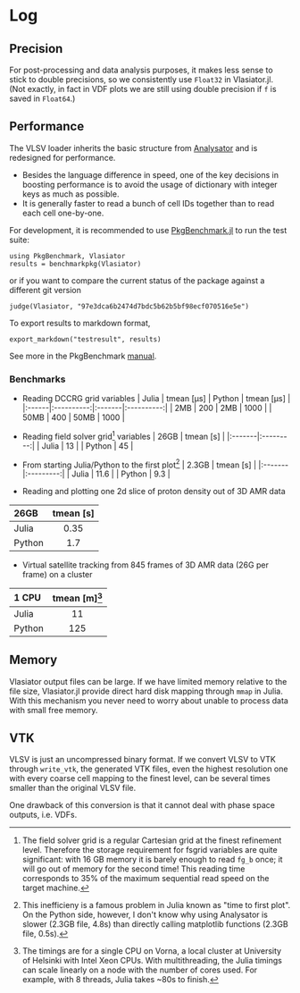 # Log

## Precision

For post-processing and data analysis purposes, it makes less sense to stick to double precisions, so we consistently use `Float32` in Vlasiator.jl. (Not exactly, in fact in VDF plots we are still using double precision if `f` is saved in `Float64`.)

## Performance

The VLSV loader inherits the basic structure from [Analysator](https://github.com/fmihpc/analysator) and is redesigned for performance.

* Besides the language difference in speed, one of the key decisions in boosting performance is to avoid the usage of dictionary with integer keys as much as possible.
* It is generally faster to read a bunch of cell IDs together than to read each cell one-by-one.

For development, it is recommended to use [PkgBenchmark.jl](https://github.com/JuliaCI/PkgBenchmark.jl) to run the test suite:
```
using PkgBenchmark, Vlasiator
results = benchmarkpkg(Vlasiator)
```
or if you want to compare the current status of the package against a different git version
```
judge(Vlasiator, "97e3dca6b2474d7bdc5b62b5bf98ecf070516e5e")
```
To export results to markdown format,
```
export_markdown("testresult", results)
```
See more in the PkgBenchmark [manual](https://juliaci.github.io/PkgBenchmark.jl/dev/).

### Benchmarks

* Reading DCCRG grid variables
| Julia | tmean [μs] | Python | tmean [μs] |
|:------|:----------:|:-------|:----------:|
| 2MB  | 200 | 2MB  | 1000   |
| 50MB | 400 | 50MB | 1000   |

* Reading field solver grid[^1] variables
| 26GB   | tmean [s] |
|:-------|:---------:|
| Julia  | 13   |
| Python | 45   |

[^1]: The field solver grid is a regular Cartesian grid at the finest refinement level. Therefore the storage requirement for fsgrid variables are quite significant: with 16 GB memory it is barely enough to read `fg_b` once; it will go out of memory for the second time! This reading time corresponds to 35% of the maximum sequential read speed on the target machine.

* From starting Julia/Python to the first plot[^2]
| 2.3GB  | tmean [s] |
|:-------|:---------:|
| Julia  | 11.6  |
| Python | 9.3   |

[^2]: This inefficieny is a famous problem in Julia known as "time to first plot". On the Python side, however, I don't know why using Analysator is slower (2.3GB file, 4.8s) than directly calling matplotlib functions (2.3GB file, 0.5s).

* Reading and plotting one 2d slice of proton density out of 3D AMR data

| 26GB   | tmean [s] |
|:-------|:---------:|
| Julia  | 0.35  |
| Python | 1.7   |

* Virtual satellite tracking from 845 frames of 3D AMR data (26G per frame) on a cluster

| 1 CPU   | tmean [m][^3] |
|:-------|:---------:|
| Julia  | 11    |
| Python | 125   |

[^3]: The timings are for a single CPU on Vorna, a local cluster at University of Helsinki with Intel Xeon CPUs. With multithreading, the Julia timings can scale linearly on a node with the number of cores used. For example, with 8 threads, Julia takes ~80s to finish.

## Memory

Vlasiator output files can be large. If we have limited memory relative to the file size, Vlasiator.jl provide direct hard disk mapping through `mmap` in Julia. With this mechanism you never need to worry about unable to process data with small free memory.

## VTK

VLSV is just an uncompressed binary format. If we convert VLSV to VTK through `write_vtk`, the generated VTK files, even the highest resolution one with every coarse cell mapping to the finest level, can be several times smaller than the original VLSV file.

One drawback of this conversion is that it cannot deal with phase space outputs, i.e. VDFs.